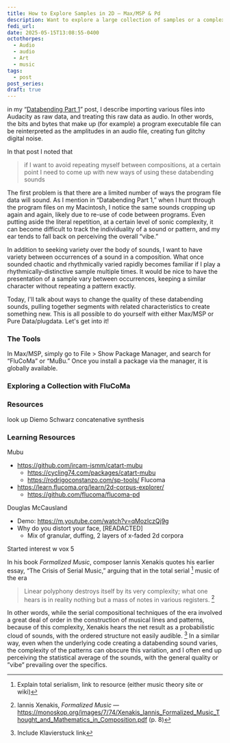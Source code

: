 ```yaml
---
title: How to Explore Samples in 2D — Max/MSP & Pd
description: Want to explore a large collection of samples or a complex databending session without getting overwhelmed? Read on to find out how!
fedi_url: 
date: 2025-05-15T13:08:55-0400
octothorpes:
  - Audio
  - audio
  - Art
  - music
tags:
  - post
post_series: 
draft: true
---
```


in my “[Databending Part 1](/posts/2025/01/databending-part-1/)” post, I describe importing various files into Audacity as raw data, and treating this raw data as audio. In other words, the bits and bytes that make up (for example) a program executable file can be reinterpreted as the amplitudes in an audio file, creating fun glitchy digital noise.

In that post I noted that

> if I want to avoid repeating myself between compositions, at a certain point I need to come up with new ways of using these databending sounds

The first problem is that there are a limited number of ways the program file data will sound. As I mention in “Databending Part 1,” when I hunt through the program files on my Macintosh, I notice the same sounds cropping up again and again, likely due to re-use of code between programs. Even putting aside the literal repetition, at a certain level of sonic complexity, it can become difficult to track the individuality of a sound or pattern, and my ear tends to fall back on perceiving the overall “vibe.” 

In addition to seeking variety over the body of sounds, I want to have variety between occurrences of a sound in a composition. What once sounded chaotic and rhythmically varied rapidly becomes familiar if I play a rhythmically-distinctive sample multiple times. It would be nice to have the presentation of a sample vary between occurrences, keeping a similar character without repeating a pattern exactly.

Today, I'll talk about ways to change the quality of these databending sounds, pulling together segments with related characteristics to create something new. This is all possible to do yourself with either Max/MSP or Pure Data/plugdata. Let's get into it!

### The Tools



In Max/MSP, simply go to File > Show Package Manager, and search for “FluCoMa” or “MuBu.” Once you install a package via the manager, it is globally available.

### Exploring a Collection with FluCoMa

### Resources

look up Diemo Schwarz concatenative synthesis

### Learning Resources



Mubu
- <https://github.com/ircam-ismm/catart-mubu>
	- <https://cycling74.com/packages/catart-mubu>
  - <https://rodrigoconstanzo.com/sp-tools/>
Flucoma
- <https://learn.flucoma.org/learn/2d-corpus-explorer/>
	- <https://github.com/flucoma/flucoma-pd>

Douglas McCausland
- Demo: <https://m.youtube.com/watch?v=qMozIczQj9g>
- Why do you distort your face, \[READACTED]
	- Mix of granular, duffing, 2 layers of x-faded 2d corpora

Started interest w vox 5

In his book <cite>Formalized Music</cite>, composer Iannis Xenakis quotes his earlier essay, “The Crisis of Serial Music,” arguing that in the total serial [^1] music of the era

> Linear polyphony destroys itself by its very complexity; what one hears is in reality nothing but a mass of notes in various registers. [^2]

In other words, while the serial compositional techniques of the era involved a great deal of order in the construction of musical lines and patterns, because of this complexity, Xenakis hears the net result as a probabilistic cloud of sounds, with the ordered structure not easily audible. [^3] In a similar way, even when the underlying code creating a databending sound varies, the complexity of the patterns can obscure this variation, and I often end up perceiving the statistical average of the sounds, with the general quality or ”vibe” prevailing over the specifics. 

[^1]: Explain total serialism, link to resource (either music theory site or wiki)

[^2]: Iannis Xenakis, <cite>Formalized Music</cite> — <https://monoskop.org/images/7/74/Xenakis_Iannis_Formalized_Music_Thought_and_Mathematics_in_Composition.pdf> (p. 8)

[^3]: Include Klavierstuck link